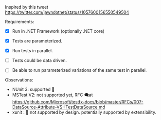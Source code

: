 
Inspired by this tweet https://twitter.com/jawndotnet/status/1057600156550549504

Requirements:

- [x] Run in .NET Framework (optionally .NET core)
- [x] Tests are parameterized.
- [x] Run tests in parallel.
- [ ] Tests could be data driven.
- [ ] Be able to run parameterized variations of the same test in parallel.


Observations:
* NUnit 3: supported 🎉
* MSTest V2: not supported yet, RFC 🗨️at https://github.com/Microsoft/testfx-docs/blob/master/RFCs/007-DataSource-Attribute-VS-ITestDataSource.md
* xunit :  🛑 not supported by design.  potentially supported by extensibility.
